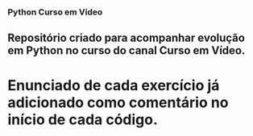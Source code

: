 ### Python Curso em Vídeo
## Repositório criado para acompanhar evolução em Python no curso do canal Curso em Vídeo.
# Enunciado de cada exercício já adicionado como comentário no início de cada código.
